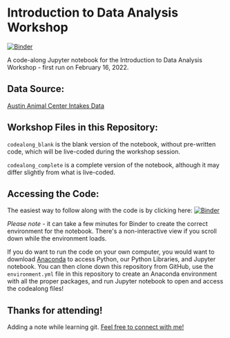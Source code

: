 # Introduction to Data Analysis Workshop

[![Binder](https://mybinder.org/badge_logo.svg)](https://mybinder.org/v2/gh/flatiron-school/Intro-Data-Analysis-Workshop/HEAD?labpath=codealong_blank.ipynb)

A code-along Jupyter notebook for the Introduction to Data Analysis Workshop - first run on February 16, 2022.

## Data Source:

[Austin Animal Center Intakes Data](https://data.austintexas.gov/Health-and-Community-Services/Austin-Animal-Center-Intakes/wter-evkm/)

## Workshop Files in this Repository:

`codealong_blank` is the blank version of the notebook, without pre-written code, which will be live-coded during the workshop session.

`codealong_complete` is a complete version of the notebook, although it may differ slightly from what is live-coded.

## Accessing the Code:

The easiest way to follow along with the code is by clicking here: [![Binder](https://mybinder.org/badge_logo.svg)](https://mybinder.org/v2/gh/flatiron-school/Intro-Data-Analysis-Workshop/HEAD?labpath=codealong_blank.ipynb)

*Please note* - it can take a few minutes for Binder to create the correct environment for the notebook. There's a non-interactive view if you scroll down while the environment loads.

If you do want to run the code on your own computer, you would want to download [Anaconda](https://www.anaconda.com/) to access Python, our Python Libraries, and Jupyter notebook. You can then clone down this repository from GitHub, use the `environment.yml` file in this repository to create an Anaconda environment with all the proper packages, and run Jupyter notebook to open and access the codealong files!

## Thanks for attending!

Adding a note while learning git.
[Feel free to connect with me!](https://www.linkedin.com/in/lindseyberlin/)
